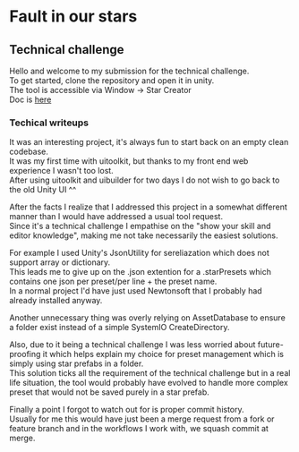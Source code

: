 # Fault in our stars
## Technical challenge

Hello and welcome to my submission for the technical challenge.  
To get started, clone the repository and open it in unity.  
The tool is accessible via Window -> Star Creator  
Doc is [here](Assets/Tools/Star%20Creator/Doc.md)

### Techical writeups
It was an interesting project, it's always fun to start back on an empty clean codebase.  
It was my first time with uitoolkit, but thanks to my front end web experience I wasn't too lost.  
After using uitoolkit and uibuilder for two days I do not wish to go back to the old Unity UI ^^  

After the facts I realize that I addressed this project in a somewhat different manner than I would have addressed a usual tool request.  
Since it's a technical challenge I empathise on the "show your skill and editor knowledge", making me not take necessarily the easiest solutions.

For example I used Unity's JsonUtility for sereliazation which does not support array or dictionary.  
This leads me to give up on the .json extention for a .starPresets which contains one json per preset/per line + the preset name.  
In a normal project I'd have just used Newtonsoft that I probably had already installed anyway.  

Another unnecessary thing was overly relying on AssetDatabase to ensure a folder exist instead of a simple SystemIO CreateDirectory.  

Also, due to it being a technical challenge I was less worried about future-proofing it which helps explain my choice for preset management which is simply using star prefabs in a folder.  
This solution ticks all the requirement of the technical challenge but in a real life situation, the tool would probably have evolved to handle more complex preset that would not be saved purely in a star prefab.  

Finally a point I forgot to watch out for is proper commit history.  
Usually for me this would have just been a merge request from a fork or feature branch and in the workflows I work with, we squash commit at merge.
